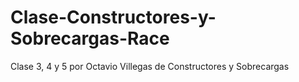 # Clase-Constructores-y-Sobrecargas-Race
Clase 3, 4 y 5 por Octavio Villegas de Constructores y Sobrecargas
